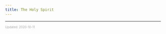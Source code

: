 ```yaml
---
title: The Holy Spirit
---
```


---

<sup><sub><font color="#a6a6a6">Updated: 2020-10-11</font></sub></sup>

